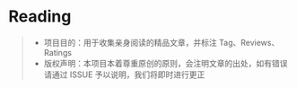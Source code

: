 # Reading

> - 项目目的：用于收集亲身阅读的精品文章，并标注 Tag、Reviews、Ratings
> - 版权声明：本项目本着尊重原创的原则，会注明文章的出处，如有错误请通过 ISSUE 予以说明，我们将即时进行更正
